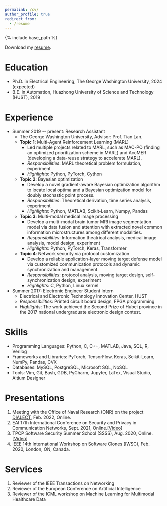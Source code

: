 ```yaml
---
permalink: /cv/
author_profile: true
redirect_from:
  - /resume
---
```


{% include base_path %}

Download my [resume]((http://ysmei97.github.io/files/resume.pdf)).

Education
======
* Ph.D. in Electrical Engineering, The George Washington University, 2024 (expected)
* B.E. in Automation, Huazhong University of Science and Technology (HUST), 2019

Experience
======
* Summer 2019 -- present: Research Assistant
  * The George Washington University, Advisor: Prof. Tian Lan.
  * **Topic 1**: Multi-Agent Reinforcement Learning (MARL)
    * Led multiple projects related to MARL, such as MAC-PO (finding an optimized prioritization scheme in MARL) and AccMER (developing a data-reuse strategy to accelerate MARL).
    * *Responsibilities*: MARL theoretical problem formulation, experiment
    * *Highlights*: Python, PyTorch, Cython
  * **Topic 2**: Bayesian optimization
    * Develop a novel gradient-aware Bayesian optimization algorithm to locate local optima and a Bayesian optimization model for doubly stochastic point process.
    * *Responsibilities*: Theoretical derivation, time series analysis, experiment
    * *Highlights*: Python, MATLAB, Scikit-Learn, Numpy, Pandas
  * **Topic 3**: Multi-modal medical image processing
    * Develop a multi-modal brain tumor MRI image segmentation model via data fusion and attention with extracted novel common information microstructures among different modalities.
    * *Responsibilities*: Information theatrical analysis, medical image analysis, model design, experiment
    * *Highlights*: Python, PyTorch, Keras, Transformer
  * **Topic 4**: Network security via protocol customization
    * Develop a reliable application-layer moving target defense model via customized communication protocols and dynamic synchronization and management.
    * *Responsibilities*: protocol analysis, moving target design, self-synchronization design, experiment
    * *Highlights*: C, Python, Linux kernel
* Summer 2017: Electronic Engineer Student Intern
  * Electrical and Electronic Technology Innovation Center, HUST
  * *Responsibilities*: Printed circuit board design, FPGA programming
  * *Highlights*: The work achieved the Second Prize of Hubei province in the 2017 national undergraduate electronic design contest.
  
Skills
======
* Programming Languages: Python, C, C++, MATLAB, Java, SQL, R, Verilog
* Frameworks and Libraries: PyTorch, TensorFlow, Keras, Scikit-Learn, NumPy, Pandas, CVX
* Databases: MySQL, PostgreSQL, Microsoft SQL, NoSQL
* Tools: Vim, Git, Bash, GDB, PyCharm, Jupyter, LaTex, Visual Studio, Altium Designer

Presentations
======
1. Meeting with the Office of Naval Research (ONR) on the project [DIALECT](https://github.com/kailashg26/ONR_Dialect), Feb. 2022, Online.
2. EAI 17th International Conference on Security and Privacy in Communication Networks, Sept. 2021, Online.[[Video](https://www.youtube.com/watch?v=Q1kpBd9dO6M)]
3. TPCP Software Security Summer School (SSSS), Aug. 2020, Online.[[Video](https://www.cerias.purdue.edu/assets/downloads/ssss20/videos/day05_02.mp4)]
4. IEEE 14th International Workshop on Software Clones (IWSC), Feb. 2020, London, ON, Canada.

Services
======
1. Reviewer of the IEEE Transactions on Networking
2. Reviewer of the European Conference on Artificial Intelligence
3. Reviewer of the ICML workshop on Machine Learning for Multimodal Healthcare Data

